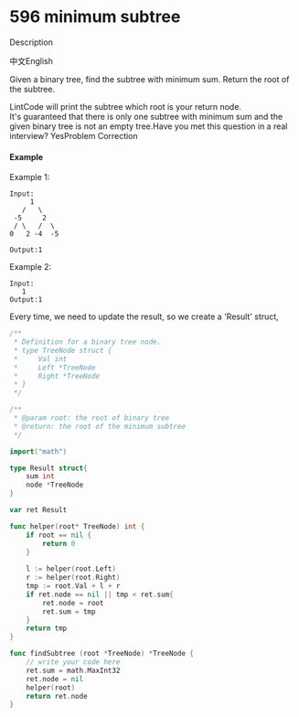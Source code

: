 # 596 minimum subtree

Description

中文English

Given a binary tree, find the subtree with minimum sum. Return the root of the subtree.

LintCode will print the subtree which root is your return node.  
It's guaranteed that there is only one subtree with minimum sum and the given binary tree is not an empty tree.Have you met this question in a real interview?  YesProblem Correction

#### Example

Example 1:

```text
Input:
     1
   /   \
 -5     2
 / \   /  \
0   2 -4  -5 

Output:1
```

Example 2:

```text
Input:
   1
Output:1
```

Every time, we need to update the result, so we create a 'Result' struct,

```go
/**
 * Definition for a binary tree node.
 * type TreeNode struct {
 *     Val int
 *     Left *TreeNode
 *     Right *TreeNode
 * }
 */

/**
 * @param root: the root of binary tree
 * @return: the root of the minimum subtree
 */

import("math")

type Result struct{
    sum int
    node *TreeNode
}

var ret Result

func helper(root* TreeNode) int {
    if root == nil {
        return 0
    }
    
    l := helper(root.Left)
    r := helper(root.Right)
    tmp := root.Val + l + r 
    if ret.node == nil || tmp < ret.sum{
        ret.node = root
        ret.sum = tmp
    }
    return tmp
}

func findSubtree (root *TreeNode) *TreeNode {
    // write your code here
    ret.sum = math.MaxInt32
    ret.node = nil
    helper(root)
    return ret.node
}

```

